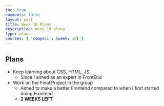 ```yaml
---
toc: true
comments: false
layout: post
title: Week 10 Plans
description: Week 10 plans
type: plans
courses: { 'compsci': {week: 10} }
---
```


## Plans
- Keep learning about CSS, HTML, JS
    - Since I aimed as an expert in FrontEnd
- Work on the Final Project in the group
    - Aimed to make a better Frontend compared to when I first started doing Frontend.
    - **2 WEEKS LEFT**
